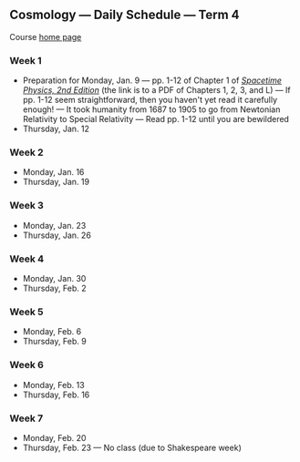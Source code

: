 ## Cosmology &mdash; Daily Schedule &mdash; Term 4

Course [home page](./)

### Week 1

* Preparation for Monday, Jan. 9 &mdash; pp. 1-12 of Chapter 1 of [*Spacetime Physics, 2nd Edition*](./resources/TaylorWheeler-SpacetimePhysics-2ndEdition-Chapters123L.pdf) (the link is to a PDF of Chapters 1, 2, 3, and L) &mdash; If pp. 1-12 seem straightforward, then you haven't yet read it carefully enough! &mdash; It took humanity from 1687 to 1905 to go from Newtonian Relativity to Special Relativity &mdash; Read pp. 1-12 until you are bewildered
* Thursday, Jan. 12

### Week 2

* Monday, Jan. 16
* Thursday, Jan. 19

### Week 3

* Monday, Jan. 23
* Thursday, Jan. 26

### Week 4

* Monday, Jan. 30
* Thursday, Feb. 2

### Week 5

* Monday, Feb. 6
* Thursday, Feb. 9

### Week 6

* Monday, Feb. 13
* Thursday, Feb. 16

### Week 7

* Monday, Feb. 20
* Thursday, Feb. 23 &mdash; No class (due to Shakespeare week)
